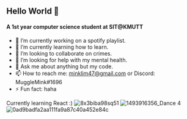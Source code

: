 ## Hello World 👋

#### A 1st year computer science student at SIT@KMUTT

- 🔭 I’m currently working on a spotify playlist.
- 🌱 I’m currently learning how to learn.
- 👯 I’m looking to collaborate on crimes.
- 🤔 I’m looking for help with my mental health.
- 💬 Ask me about anything but my code.
- 📫 How to reach me: minklim47@gmail.com or Discord: MuggleMink#1696
- ⚡ Fun fact: haha

Currently learning React :)
![8x3biba98sq51](https://user-images.githubusercontent.com/83345019/233833624-7b96463e-3def-4c3b-aafb-bb047fe78c64.gif)
![1493916356_Dance 4](https://user-images.githubusercontent.com/83345019/233833625-7e8f5466-e10a-4f98-aafe-5a9046b7c879.gif)
![0ad9badfa2aa111fa9a87c40a452e84c](https://user-images.githubusercontent.com/83345019/233833617-b802389d-c6f8-48e8-867e-9ac8d5be3bca.gif)
